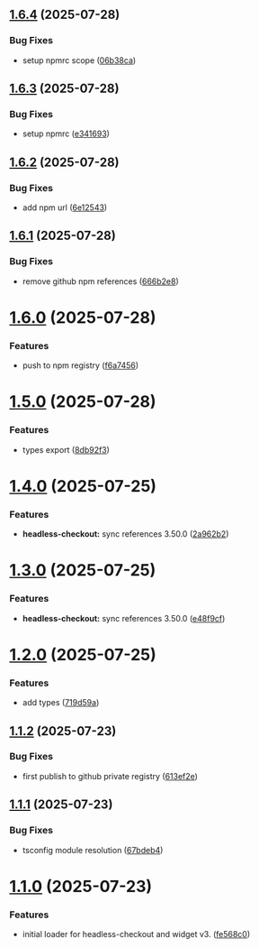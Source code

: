 ## [1.6.4](https://github.com/UpStreamPay/web-sdk/compare/v1.6.3...v1.6.4) (2025-07-28)


### Bug Fixes

* setup npmrc scope ([06b38ca](https://github.com/UpStreamPay/web-sdk/commit/06b38ca3ce0ecd74499580468934ca47b01b2e7d))



## [1.6.3](https://github.com/UpStreamPay/web-sdk/compare/v1.6.2...v1.6.3) (2025-07-28)


### Bug Fixes

* setup npmrc ([e341693](https://github.com/UpStreamPay/web-sdk/commit/e34169362dba79993d50a9e71c00892e60808ab4))



## [1.6.2](https://github.com/UpStreamPay/web-sdk/compare/v1.6.1...v1.6.2) (2025-07-28)


### Bug Fixes

* add npm url ([6e12543](https://github.com/UpStreamPay/web-sdk/commit/6e125430cce66bc4ceb830c063b1c4a43323c4f3))



## [1.6.1](https://github.com/UpStreamPay/web-sdk/compare/v1.6.0...v1.6.1) (2025-07-28)


### Bug Fixes

* remove github npm references ([666b2e8](https://github.com/UpStreamPay/web-sdk/commit/666b2e8818adbe4a4b550abbcd6a33ffa3d95eae))



# [1.6.0](https://github.com/UpStreamPay/web-sdk/compare/v1.5.0...v1.6.0) (2025-07-28)


### Features

* push to npm registry ([f6a7456](https://github.com/UpStreamPay/web-sdk/commit/f6a7456ad31aca8133288c45823fb8b4bfdc7a72))



# [1.5.0](https://github.com/UpStreamPay/web-sdk/compare/v1.4.0...v1.5.0) (2025-07-28)


### Features

* types export ([8db92f3](https://github.com/UpStreamPay/web-sdk/commit/8db92f35e22b28c13eb689dcea447c051aa95cc2))



# [1.4.0](https://github.com/UpStreamPay/web-sdk/compare/v1.3.0...v1.4.0) (2025-07-25)


### Features

* **headless-checkout:** sync references 3.50.0 ([2a962b2](https://github.com/UpStreamPay/web-sdk/commit/2a962b21a7b3398e2f56a72bde09e1e21ceca72d))



# [1.3.0](https://github.com/UpStreamPay/web-sdk/compare/v1.2.0...v1.3.0) (2025-07-25)


### Features

* **headless-checkout:** sync references 3.50.0 ([e48f9cf](https://github.com/UpStreamPay/web-sdk/commit/e48f9cf90114c64b95763be0be032bca11ab9e4a))



# [1.2.0](https://github.com/UpStreamPay/web-sdk/compare/v1.1.2...v1.2.0) (2025-07-25)


### Features

* add types ([719d59a](https://github.com/UpStreamPay/web-sdk/commit/719d59a0322f933b03633c6d5d85fa66e025774f))



## [1.1.2](https://github.com/UpStreamPay/web-sdk/compare/v1.1.1...v1.1.2) (2025-07-23)


### Bug Fixes

* first publish to github private registry ([613ef2e](https://github.com/UpStreamPay/web-sdk/commit/613ef2e2c5dafc9a6615474d03edd38462c9ae5b))



## [1.1.1](https://github.com/UpStreamPay/web-sdk/compare/v1.1.0...v1.1.1) (2025-07-23)


### Bug Fixes

* tsconfig module resolution ([67bdeb4](https://github.com/UpStreamPay/web-sdk/commit/67bdeb4c3132b6532dfaa5527326d9a8d1d7e3d7))



# [1.1.0](https://github.com/UpStreamPay/web-sdk/compare/fe568c0f0a0fb3e230228f49dc584f045f09559a...v1.1.0) (2025-07-23)


### Features

* initial loader for headless-checkout and widget v3. ([fe568c0](https://github.com/UpStreamPay/web-sdk/commit/fe568c0f0a0fb3e230228f49dc584f045f09559a))



